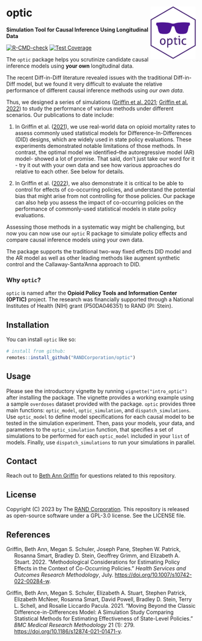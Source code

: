 
<!-- README.md is generated from README.Rmd. Please edit that file -->

# optic <a href='https://optic-tools.github.io/optic/'><img src='man/figures/optic.png' align="right" height="139"  style="height:139px !important;" /></a>

**Simulation Tool for Causal Inference Using Longitudinal Data**

[![R-CMD-check](https://github.com/RANDCorporation/optic/workflows/R-CMD-check/badge.svg)](https://github.com/RANDCorporation/optic/actions)
[![Test
Coverage](https://github.com/RANDCorporation/optic/workflows/test-coverage/badge.svg)](https://github.com/RANDCorporation/optic/actions)

<!-- badges: end
[![codecov](https://codecov.io/gh/RANDCorporation/optic/branch/develop/graph/badge.svg?token=5XYDOFFJMH)](https://codecov.io/gh/RANDCorporation/optic)
-->

The `optic` package helps you scrutinize candidate causal inference
models using **your own** longitudinal data.

The recent Diff-in-Diff literature revealed issues with the traditional
Diff-in-Diff model, but we found it very difficult to evaluate the
relative performance of different causal inference methods using *our
own data*.

Thus, we designed a series of simulations ([Griffin et al.
2021](#ref-http://zotero.org/users/3390799/items/ZNCVTPJF); [Griffin et
al. 2022](#ref-http://zotero.org/users/3390799/items/V3Q6ARUA)) to study
the performance of various methods under different scenarios. Our
publications to date include:

1.  In Griffin et al.
    ([2021](#ref-http://zotero.org/users/3390799/items/ZNCVTPJF)), we
    use real-world data on opioid mortality rates to assess commonly
    used statistical models for Difference-In-Differences (DID) designs,
    which are widely used in state policy evaluations. These experiments
    demonstrated notable limitations of those methods. In contrast, the
    optimal model we identified–the autoregressive model (AR) model-
    showed a lot of promise. That said, don’t just take our word for
    it - try it out with your own data and see how various approaches do
    relative to each other. See below for details.

2.  In Griffin et al.
    ([2022](#ref-http://zotero.org/users/3390799/items/V3Q6ARUA)), we
    also demonstrate it is critical to be able to control for effects of
    co-occurring policies, and understand the potential bias that might
    arise from not controlling for those policies. Our package can also
    help you assess the impact of co-occurring policies on the
    performance of commonly-used statistical models in state policy
    evaluations.

Assessing those methods in a systematic way might be challenging, but
now you can now use our `optic` R package to simulate policy effects and
compare causal inference models using your own data.

The package supports the traditional two-way fixed effects DID model and
the AR model as well as other leading methods like augment synthetic
control and the Callaway-Santa’Anna approach to DID.

### Why `optic`?

`optic` is named after the **Opioid Policy Tools and Information Center
(OPTIC)** project. The research was financially supported through a
National Institutes of Health (NIH) grant (P50DA046351) to RAND (PI:
Stein).

## Installation

You can install `optic` like so:

``` r
# install from github:
remotes::install_github("RANDCorporation/optic")
```

## Usage

Please see the introductory vignette by running
`vignette("intro_optic")` after installing the package. The vignette
provides a working example using a sample `overdoses` dataset provided
with the package. `optic` provides three main functions: `optic_model`,
`optic_simulation`, and `dispatch_simulations`. Use `optic_model` to
define model specifications for each causal model to be tested in the
simulation experiment. Then, pass your models, your data, and parameters
to the `optic_simulation` function, that specifies a set of simulations
to be performed for each `optic_model` included in your `list` of
models. Finally, use `dispatch_simulations` to run your simulations in
parallel.

## Contact

Reach out to [Beth Ann
Griffin](https://www.rand.org/about/people/g/griffin_beth_ann.html) for
questions related to this repository.

## License

Copyright (C) 2023 by The [RAND Corporation](https://www.rand.org). This
repository is released as open-source software under a GPL-3.0 license.
See the LICENSE file.

## References

<div id="refs" class="references csl-bib-body hanging-indent">

<div id="ref-http://zotero.org/users/3390799/items/V3Q6ARUA"
class="csl-entry">

Griffin, Beth Ann, Megan S. Schuler, Joseph Pane, Stephen W. Patrick,
Rosanna Smart, Bradley D. Stein, Geoffrey Grimm, and Elizabeth A.
Stuart. 2022. “Methodological Considerations for Estimating Policy
Effects in the Context of Co-Occurring Policies.” *Health Services and
Outcomes Research Methodology*, July.
<https://doi.org/10.1007/s10742-022-00284-w>.

</div>

<div id="ref-http://zotero.org/users/3390799/items/ZNCVTPJF"
class="csl-entry">

Griffin, Beth Ann, Megan S. Schuler, Elizabeth A. Stuart, Stephen
Patrick, Elizabeth McNeer, Rosanna Smart, David Powell, Bradley D.
Stein, Terry L. Schell, and Rosalie Liccardo Pacula. 2021. “Moving
Beyond the Classic Difference-in-Differences Model: A Simulation Study
Comparing Statistical Methods for Estimating Effectiveness of
State-Level Policies.” *BMC Medical Research Methodology* 21 (1): 279.
<https://doi.org/10.1186/s12874-021-01471-y>.

</div>

</div>
